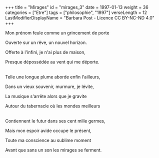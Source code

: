 +++
title = "Mirages"
id = "mirages_3"
date = 1997-01-13
weight = 36
categories = ["Etre"]
tags = ["philosophie", "1997"]
verseLength = 12
LastModifierDisplayName = "Barbara Post - Licence CC BY-NC-ND 4.0"
+++

Mon prénom feule comme un grincement de porte

Ouverte sur un rêve, un nouvel horizon.

Offerte à l'infini, je n'ai plus de maison,

Presque dépossédée au vent qui me déporte.

 \
Telle une longue plume aborde enfin l'ailleurs,

Dans un vieux souvenir, murmure, je lévite,

La musique s'arrête alors que je gravite

Autour du tabernacle où les mondes meilleurs

 \
Contiennent le futur dans ses cent mille germes,

Mais mon espoir avide occupe le présent,

Toute ma conscience au sublime moment

Avant que sans un son les mirages se ferment.
